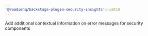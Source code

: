 ```yaml
---
'@roadiehq/backstage-plugin-security-insights': patch
---
```


Add additional contextual information on error messages for security components
